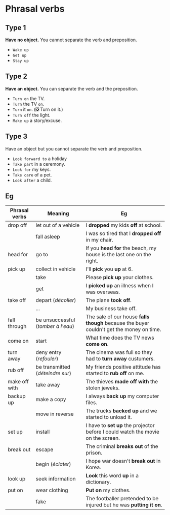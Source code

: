 # Phrasal verbs

## Type 1

**Have no object.** You cannot separate the verb and preposition.

- `Wake up`
- `Get up`
- `Stay up`

## Type 2

**Have an object.** You can separate the verb and the preposition.

- `Turn on` the TV.
- `Turn` the TV `on`.
- `Turn` it `on`. (:negative_squared_cross_mark: Turn on it.)
- `Turn off` the light.
- `Make up` a story/excuse.

## Type 3

Have an object but you cannot separate the verb and preposition.

- `Look forward to` a holiday
- `Take part` in a ceremony.
- `Look for` my keys.
- `Take care` of a pet.
- `Look after` a child.

## Eg

| Phrasal verbs | Meaning | Eg |
| -- | -- | -- |
| drop off | let out of a vehicle | I **dropped** my kids **off** at school. |
| | fall asleep | I was so tired that I **dropped off** in my chair. |
| head for | go to | If you **head for** the beach, my house is the last one on the right. |
| pick up | collect in vehicle | I'll **pick** you **up** at 6. |
| | take | Please **pick up** your clothes. |
| | get | I **picked up** an illness when I was overseas. |
| take off | depart (_décoller_) | The plane **took off**. |
| | ... | My business take off. |
| fall through | be unsuccessful (_tomber à l'eau_) | The sale of our house **falls though** because the buyer couldn't get the money on time. |
| come on | start | What time does the TV news **come on**. |
| turn away | deny entry (_refouler_) | The cinema was full so they had to **turn away** custumers. |
| rub off | be transmitted (_déteindre sur_) | My friends positive attitude has started to **rub off** on me. |
| make off with | take away | The thieves **made off with** the stolen jeweks. |
| backup up | make a copy | I always **back up** my computer files. |
| | move in reverse | The trucks **backed up** and we started to unload it. |
| set up | install | I have to **set up** the projector before I could watch the movie on the screen. |
| break out | escape | The criminal **breaks out** of the prison. |
| | begin (_éclater_) | I hope war doesn't **break out** in Korea. |
| look up | seek information | **Look** this word **up** in a dictionary. |
| put on | wear clothing | **Put on** my clothes. |
| | fake | The footballer pretended to be injured but he was **putting it on**. |
